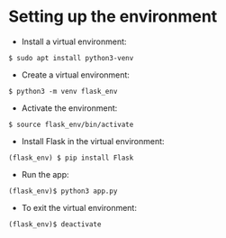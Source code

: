 # Setting up the environment

- Install a virtual environment:

`$ sudo apt install python3-venv`

- Create a virtual environment:

`$ python3 -m venv flask_env`

- Activate the environment:

`$ source flask_env/bin/activate`

- Install Flask in the virtual environment:

`(flask_env) $ pip install Flask`

- Run the app:

`(flask_env)$ python3 app.py`

- To exit the virtual environment:

`(flask_env)$ deactivate`
